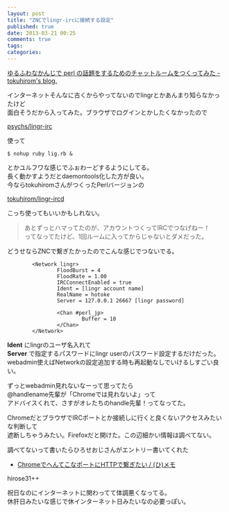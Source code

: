 ```yaml
---
layout: post
title: "ZNCでlingr-ircに接続する設定"
published: true
date: 2013-03-21 00:25
comments: true
tags: 
categories: 
---
```


[ゆるふわなかんじで perl の話題をするためのチャットルームをつくってみた - tokuhirom's blog.](http://blog.64p.org/entry/2013/03/13/195515)  

インターネットそんなに古くからやってないのでlingrとかあんまり知らなかったけど  
面白そうだから入ってみた。ブラウザでログインとかしたくなかったので  

[psychs/lingr-irc](https://github.com/psychs/lingr-irc)  

使って

```
$ nohup ruby lig.rb &
```

とかユルフワな感じでふぉわーどするようにしてる。  
長く動かすようだとdaemontools化した方が良い。  
今ならtokuhiromさんがつくったPerlバージョンの  

[tokuhirom/lingr-ircd](https://github.com/tokuhirom/lingr-ircd)  
  
こっち使ってもいいかもしれない。  
  
> あとずっとハマってたのが、アカウントつくってIRCでつなげねー！  
> ってなってたけど、1回ルームに入ってからじゃないとダメだった。  
  
どうせならZNCで繋ぎたかったのでこんな感じでつないでる。  

```
        <Network lingr>
                FloodBurst = 4
                FloodRate = 1.00
                IRCConnectEnabled = true
                Ident = [lingr account name]
                RealName = hotoke
                Server = 127.0.0.1 26667 [lingr password]

                <Chan #perl_jp>
                        Buffer = 10
                </Chan>
        </Network>
```

**Ident** にlingrのユーザ名入れて  
**Server** で指定するパスワードにlingr userのパスワード設定するだけだった。  
webadmin使えばNetworkの設定追加する時も再起動なしでいけるしすごい良い。  
  
ずっとwebadmin見れないなーって思ってたら  
@handlename先輩が「Chromeでは見れないよ」って  
アドバイスくれて、さすがオレたちのhandle先輩！ってなってた。  
  
ChromeだとブラウザでIRCポートとか接続しに行くと良くないアクセスみたいな判断して  
遮断しちゃうみたい。Firefoxだと開けた。この辺細かい情報は調べてない。  
  
調べてないって書いたらひろせおじさんがエントリー書いてくれた  
  
 - [ChromeでへんてこなポートにHTTPで繋ぎたい / (ひ)メモ](http://d.hatena.ne.jp/hirose31/20130327/1364362758)  
  
hirose31++
  
祝日なのにインターネットに関わってて体調悪くなってる。  
休肝日みたいな感じで休インターネット日みたいなの必要っぽい。
